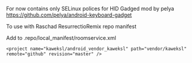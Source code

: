 For now contains only SELinux polices for HID Gadged mod by pelya
https://github.com/pelya/android-keyboard-gadget

To use with Raschad ResurrectioRemix repo manifest

Add to .repo/local_manifest/roomservice.xml

	<project name="kaweksl/android_vendor_kaweksl" path="vendor/kaweksl" remote="github" revision="master" /> 
